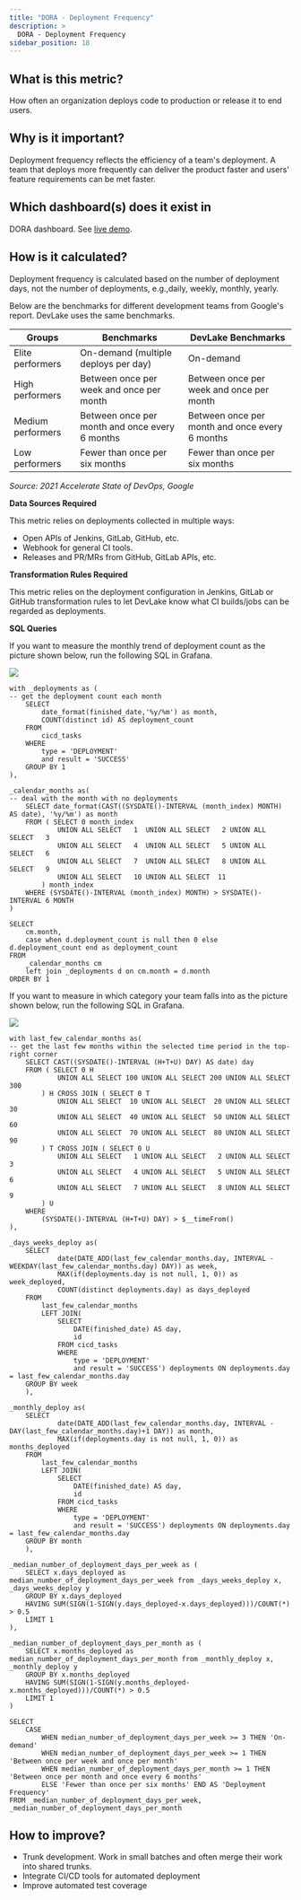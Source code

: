 ```yaml
---
title: "DORA - Deployment Frequency"
description: >
  DORA - Deployment Frequency
sidebar_position: 18
---
```


## What is this metric? 
How often an organization deploys code to production or release it to end users.

## Why is it important?
Deployment frequency reflects the efficiency of a team's deployment. A team that deploys more frequently can deliver the product faster and users' feature requirements can be met faster.

## Which dashboard(s) does it exist in
DORA dashboard. See [live demo](https://grafana-lake.demo.devlake.io/grafana/d/qNo8_0M4z/dora?orgId=1).


## How is it calculated?
Deployment frequency is calculated based on the number of deployment days, not the number of deployments, e.g.,daily, weekly, monthly, yearly.

Below are the benchmarks for different development teams from Google's report. DevLake uses the same benchmarks.

| Groups           | Benchmarks                                    | DevLake Benchmarks                             |
| -----------------| --------------------------------------------- | ---------------------------------------------- |
| Elite performers | On-demand (multiple deploys per day)          | On-demand                                      |
| High performers  | Between once per week and once per month      | Between once per week and once per month       |
| Medium performers| Between once per month and once every 6 months| Between once per month and once every 6 months |
| Low performers   | Fewer than once per six months                | Fewer than once per six months                 |

<p><i>Source: 2021 Accelerate State of DevOps, Google</i></p>


<b>Data Sources Required</b>

This metric relies on deployments collected in multiple ways:
- Open APIs of Jenkins, GitLab, GitHub, etc.
- Webhook for general CI tools.
- Releases and PR/MRs from GitHub, GitLab APIs, etc.

<b>Transformation Rules Required</b>

This metric relies on the deployment configuration in Jenkins, GitLab or GitHub transformation rules to let DevLake know what CI builds/jobs can be regarded as deployments.

<b>SQL Queries</b>

If you want to measure the monthly trend of deployment count as the picture shown below, run the following SQL in Grafana.

![](/img/Metrics/deployment-frequency-monthly.jpeg)

```
with _deployments as (
-- get the deployment count each month
	SELECT
		date_format(finished_date,'%y/%m') as month,
		COUNT(distinct id) AS deployment_count
	FROM
		cicd_tasks
	WHERE
		type = 'DEPLOYMENT'
		and result = 'SUCCESS'
	GROUP BY 1
),

_calendar_months as(
-- deal with the month with no deployments
	SELECT date_format(CAST((SYSDATE()-INTERVAL (month_index) MONTH) AS date), '%y/%m') as month
	FROM ( SELECT 0 month_index
			UNION ALL SELECT   1  UNION ALL SELECT   2 UNION ALL SELECT   3
			UNION ALL SELECT   4  UNION ALL SELECT   5 UNION ALL SELECT   6
			UNION ALL SELECT   7  UNION ALL SELECT   8 UNION ALL SELECT   9
			UNION ALL SELECT   10 UNION ALL SELECT  11
		) month_index
	WHERE (SYSDATE()-INTERVAL (month_index) MONTH) > SYSDATE()-INTERVAL 6 MONTH	
)

SELECT 
	cm.month, 
	case when d.deployment_count is null then 0 else d.deployment_count end as deployment_count
FROM 
	_calendar_months cm
	left join _deployments d on cm.month = d.month
ORDER BY 1
```

If you want to measure in which category your team falls into as the picture shown below, run the following SQL in Grafana.

![](/img/Metrics/deployment-frequency-text.jpeg)

```
with last_few_calendar_months as(
-- get the last few months within the selected time period in the top-right corner
	SELECT CAST((SYSDATE()-INTERVAL (H+T+U) DAY) AS date) day
	FROM ( SELECT 0 H
			UNION ALL SELECT 100 UNION ALL SELECT 200 UNION ALL SELECT 300
		) H CROSS JOIN ( SELECT 0 T
			UNION ALL SELECT  10 UNION ALL SELECT  20 UNION ALL SELECT  30
			UNION ALL SELECT  40 UNION ALL SELECT  50 UNION ALL SELECT  60
			UNION ALL SELECT  70 UNION ALL SELECT  80 UNION ALL SELECT  90
		) T CROSS JOIN ( SELECT 0 U
			UNION ALL SELECT   1 UNION ALL SELECT   2 UNION ALL SELECT   3
			UNION ALL SELECT   4 UNION ALL SELECT   5 UNION ALL SELECT   6
			UNION ALL SELECT   7 UNION ALL SELECT   8 UNION ALL SELECT   9
		) U
	WHERE
		(SYSDATE()-INTERVAL (H+T+U) DAY) > $__timeFrom()
),

_days_weeks_deploy as(
	SELECT
			date(DATE_ADD(last_few_calendar_months.day, INTERVAL -WEEKDAY(last_few_calendar_months.day) DAY)) as week,
			MAX(if(deployments.day is not null, 1, 0)) as week_deployed,
			COUNT(distinct deployments.day) as days_deployed
	FROM 
		last_few_calendar_months
		LEFT JOIN(
			SELECT
				DATE(finished_date) AS day,
				id
			FROM cicd_tasks
			WHERE
				type = 'DEPLOYMENT'
				and result = 'SUCCESS') deployments ON deployments.day = last_few_calendar_months.day
	GROUP BY week
	),

_monthly_deploy as(
	SELECT
			date(DATE_ADD(last_few_calendar_months.day, INTERVAL -DAY(last_few_calendar_months.day)+1 DAY)) as month,
			MAX(if(deployments.day is not null, 1, 0)) as months_deployed
	FROM 
		last_few_calendar_months
		LEFT JOIN(
			SELECT
				DATE(finished_date) AS day,
				id
			FROM cicd_tasks
			WHERE
				type = 'DEPLOYMENT'
				and result = 'SUCCESS') deployments ON deployments.day = last_few_calendar_months.day
	GROUP BY month
	),

_median_number_of_deployment_days_per_week as (
	SELECT x.days_deployed as median_number_of_deployment_days_per_week from _days_weeks_deploy x, _days_weeks_deploy y
	GROUP BY x.days_deployed
	HAVING SUM(SIGN(1-SIGN(y.days_deployed-x.days_deployed)))/COUNT(*) > 0.5
	LIMIT 1
),

_median_number_of_deployment_days_per_month as (
	SELECT x.months_deployed as median_number_of_deployment_days_per_month from _monthly_deploy x, _monthly_deploy y
	GROUP BY x.months_deployed
	HAVING SUM(SIGN(1-SIGN(y.months_deployed-x.months_deployed)))/COUNT(*) > 0.5
	LIMIT 1
)

SELECT 
	CASE  
		WHEN median_number_of_deployment_days_per_week >= 3 THEN 'On-demand'
		WHEN median_number_of_deployment_days_per_week >= 1 THEN 'Between once per week and once per month'
		WHEN median_number_of_deployment_days_per_month >= 1 THEN 'Between once per month and once every 6 months'
		ELSE 'Fewer than once per six months' END AS 'Deployment Frequency'
FROM _median_number_of_deployment_days_per_week, _median_number_of_deployment_days_per_month
```

## How to improve?
- Trunk development. Work in small batches and often merge their work into shared trunks.
- Integrate CI/CD tools for automated deployment
- Improve automated test coverage
